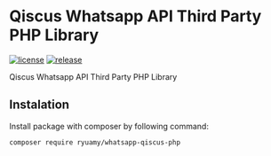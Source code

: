 # Qiscus Whatsapp API Third Party PHP Library

[![license](https://img.shields.io/packagist/l/ryuamy/whatsapp-qiscus-php?color=green)](https://packagist.org/packages/ryuamy/whatsapp-qiscus-php)
[![release](https://img.shields.io/github/v/release/ryuamy/whatsapp-qiscus-php?color=orange&include_prereleases)](https://packagist.org/packages/ryuamy/whatsapp-qiscus-php)

Qiscus Whatsapp API Third Party PHP Library



## Instalation
Install package with composer by following command:
```
composer require ryuamy/whatsapp-qiscus-php
```
